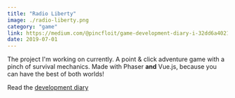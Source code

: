 ```yaml
---
title: "Radio Liberty"
image: ./radio-liberty.png
category: "game"
link: https://medium.com/@pincfloit/game-development-diary-i-32dd6a4021ef
date: 2019-07-01
---
```


The project I'm working on currently. A point & click adventure game with a pinch of survival mechanics. Made with Phaser **and** Vue.js, because you can have the best of both worlds!

Read the [development diary](https://dev.to/pincfloit/game-development-diary-i-codename-radio-liberty-51lk)